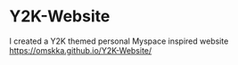 # Y2K-Website
I created a Y2K themed personal Myspace inspired website
https://omskka.github.io/Y2K-Website/
